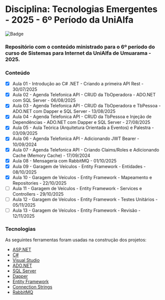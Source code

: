 # Disciplina: Tecnologias Emergentes - 2025 - 6º Período da UniAlfa

![Badge](https://img.shields.io/badge/Marcos%20Dias%20Vendramini-ASP.NET%20C%23-red)

### Repositório com o conteúdo ministrado para o 6º período do curso de Sistemas para Internet da UniAlfa de Umuarama - 2025.

### Conteúdo

- [x] Aula 01 - Introdução ao C# .NET - Criando a primeira API Rest - 30/07/2025
- [x] Aula 02 - Agenda Telefonica API - CRUD da TbOperadora - ADO.NET com SQL Server - 06/08/2025
- [x] Aula 03 - Agenda Telefonica API - CRUD da TbOperadora e TbPessoa - ADO.NET com Dapper e SQL Server - 13/08/2025
- [x] Aula 04 - Agenda Telefonica API - CRUD da TbPessoa e Injeção de Dependências - ADO.NET com Dapper e SQL Server - 27/08/2025
- [x] Aula 05 - Aula Teórica (Arquitetura Orientada a Eventos) e Palestra - 03/09/2025
- [x] Aula 06 - Agenda Telefonica API - Adicionando JWT Bearer - 10/09/2024
- [x] Aula 07 - Agenda Telefonica API - Criando Claims/Roles e Adicionando Cache (Memory Cache) - 17/09/2024
- [x] Aula 08 - Mensageria com RabbitMQ - 01/10/2025
- [x] Aula 09 - Garagem de Veículos - Entity Framework - Entidades - 08/10/2025
- [x] Aula 10 - Garagem de Veículos - Entity Framework - Mapeamento e Repositories - 22/10/2025
- [ ] Aula 11 - Garagem de Veículos - Entity Framework - Services e Controllers - 29/10/2025
- [ ] Aula 12 - Garagem de Veículos - Entity Framework - Testes Unitários - 05/11/2025
- [ ] Aula 13 - Garagem de Veículos - Entity Framework - Revisão - 12/11/2025

### Tecnologias

As seguintes ferramentas foram usadas na construção dos projetos:

- [ASP.NET](https://dotnet.microsoft.com/apps/aspnet)
- [C#](https://docs.microsoft.com/pt-br/dotnet/csharp/)
- [Visual Studio](https://visualstudio.microsoft.com/pt-br/)
- [ADO.NET](https://docs.microsoft.com/pt-br/dotnet/framework/data/adonet/)
- [SQL Server](https://www.microsoft.com/pt-br/sql-server/sql-server-downloads)
- [Dapper](https://github.com/DapperLib/Dapper)
- [Entity Framework](https://docs.microsoft.com/pt-br/ef/)
- [Connection Strings](https://www.connectionstrings.com/)
- [RabbitMQ](https://www.rabbitmq.com/)

